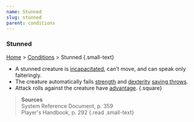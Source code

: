 ```yaml
---
name: Stunned
slug: stunned
parent: conditions
---
```

### Stunned
 [Home](dm-operations-center) > [Conditions](conditions-menu) > Stunned {.small-text}

- A stunned creature is [incapacitated](incapacitated), can’t move, and can speak only falteringly.
- The creature automatically fails [strength](strength) and [dexterity](dexterity) [saving throws](saving-throws).
- Attack rolls against the creature have [advantage](advantage-and-disadvantage).
{.square}

> **Sources** <br/>
> System Reference Document, p. 359<br/>
> Player's Handbook, p. 292
{.read .small-text}



